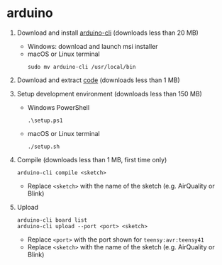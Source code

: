 # arduino

1.  Download and install [arduino-cli](https://docs.arduino.cc/arduino-cli/installation/#download)
    (downloads less than 20 MB)
    * Windows: download and launch msi installer
    * macOS or Linux terminal
      ```
      sudo mv arduino-cli /usr/local/bin
      ```

2.  Download and extract [code](https://github.com/tmparks/arduino/archive/refs/heads/main.zip)
    (downloads less than 1 MB)

3.  Setup development environment
    (downloads less than 150 MB)
    * Windows PowerShell
      ```
      .\setup.ps1
      ```
    * macOS or Linux terminal
      ```
      ./setup.sh
      ```

4.  Compile
    (downloads less than 1 MB, first time only)
    ```
    arduino-cli compile <sketch>
    ```
    * Replace `<sketch>` with the name of the sketch (e.g. AirQuality or Blink)

5.  Upload
    ```
    arduino-cli board list
    arduino-cli upload --port <port> <sketch>
    ```
    * Replace `<port>` with the port shown for `teensy:avr:teensy41`
    * Replace `<sketch>` with the name of the sketch (e.g. AirQuality or Blink)
